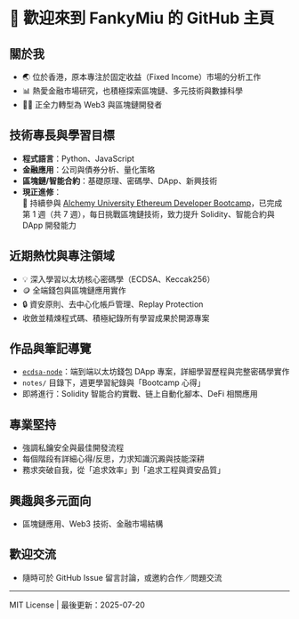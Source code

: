 # 👋 歡迎來到 FankyMiu 的 GitHub 主頁

## 關於我

- 🌏 位於香港，原本專注於固定收益（Fixed Income）市場的分析工作
- 📊 熱愛金融市場研究，也積極探索區塊鏈、多元技術與數據科學
- 🧑‍💻 正全力轉型為 Web3 與區塊鏈開發者

## 技術專長與學習目標

- **程式語言**：Python、JavaScript
- **金融應用**：公司與債券分析、量化策略
- **區塊鏈/智能合約**：基礎原理、密碼學、DApp、新興技術
- **現正進修**：  
  🌟 持續參與 [Alchemy University Ethereum Developer Bootcamp](https://university.alchemy.com/)，已完成第 1 週（共 7 週），每日挑戰區塊鏈技術，致力提升 Solidity、智能合約與 DApp 開發能力

## 近期熱忱與專注領域

- 💡 深入學習以太坊核心密碼學（ECDSA、Keccak256）
- 🪙 全端錢包與區塊鏈應用實作
- 🔒 資安原則、去中心化帳戶管理、Replay Protection
- 收斂並精煉程式碼、積極紀錄所有學習成果於開源專案

## 作品與筆記導覽

- [`ecdsa-node`](https://github.com/FankyMiu/Fanky-web3-ecdsa-node)：端到端以太坊錢包 DApp 專案，詳細學習歷程與完整密碼學實作
- `notes/` 目錄下，週更學習紀錄與「Bootcamp 心得」
- 即將進行：Solidity 智能合約實戰、链上自動化腳本、DeFi 相關應用

## 專業堅持

- 強調私鑰安全與最佳開發流程
- 每個階段有詳細心得/反思，力求知識沉澱與技能深耕
- 務求突破自我，從「追求效率」到「追求工程與資安品質」

## 興趣與多元面向

- 區塊鏈應用、Web3 技術、金融市場結構

## 歡迎交流

- 隨時可於 GitHub Issue 留言討論，或邀約合作／問題交流

---

MIT License | 最後更新：2025-07-20
